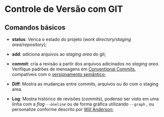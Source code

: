 # Controle de Versão com GIT

## Comandos básicos

- **status**: Verica o estado do projeto (*work directory/staging area/repository*);

- **add**: adiciona arquivos ao *staging area* do git;

- **commit**: cria a revisão a partir dos arquivos adicinados no *staging area*. Verifique padrões de mensagens em [Conventional Commits](https://www.conventionalcommits.org/pt-br/v1.0.0-beta.4/), compatíveis com o [versionamento semântico](https://www.google.com/search?q=versionamento+semantico&oq=versionamento+semantico&aqs=chrome.0.69i59l2j0l2.8031j0j7&sourceid=chrome&ie=UTF-8);

- **Diff**: Mostra as mudanças entre commits, arquivos ou do com o staging area.

- **Log**: Mostra histórico de revisões (*commits*), podenso ser visto em uma linha com a *flag* `--oneline` ou de forma gráfica utilizando `--graph` , ou personalize conforme descrito por [Will Anderson](https://willi.am/blog/2015/02/19/customize-your-git-log-format/);
